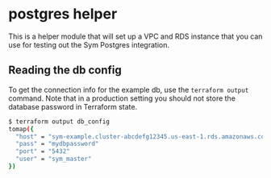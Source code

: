 # postgres helper

This is a helper module that will set up a VPC and RDS instance that you can use for testing out the Sym Postgres integration.

## Reading the db config

To get the connection info for the example db, use the `terraform output` command. Note that in a production setting you should not store the database password in Terraform state.

```bash
$ terraform output db_config
tomap({
  "host" = "sym-example.cluster-abcdefg12345.us-east-1.rds.amazonaws.com"
  "pass" = "mydbpassword"
  "port" = "5432"
  "user" = "sym_master"
})
```
